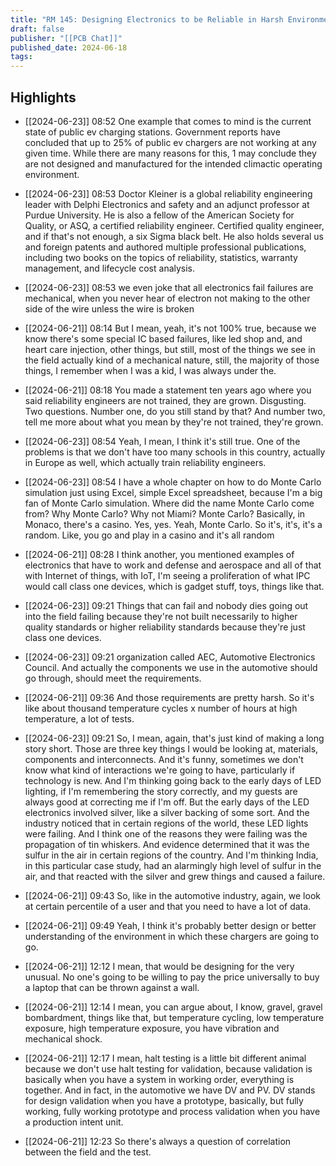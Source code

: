 ```yaml
---
title: "RM 145: Designing Electronics to be Reliable in Harsh Environments"
draft: false
publisher: "[[PCB Chat]]"
published_date: 2024-06-18
tags:
---
```



## Highlights
* [[2024-06-23]] 08:52  One example that comes to mind is the current state of public ev charging stations. Government reports have concluded that up to 25% of public ev chargers are not working at any given time. While there are many reasons for this, 1 may conclude they are not designed and manufactured for the intended climactic operating environment.

* [[2024-06-23]] 08:53  Doctor Kleiner is a global reliability engineering leader with Delphi Electronics and safety and an adjunct professor at Purdue University. He is also a fellow of the American Society for Quality, or ASQ, a certified reliability engineer. Certified quality engineer, and if that's not enough, a six Sigma black belt. He also holds several us and foreign patents and authored multiple professional publications, including two books on the topics of reliability, statistics, warranty management, and lifecycle cost analysis.

* [[2024-06-23]] 08:53  we even joke that all electronics fail failures are mechanical, when you never hear of electron not making to the other side of the wire unless the wire is broken

* [[2024-06-21]] 08:14  But I mean, yeah, it's not 100% true, because we know there's some special IC based failures, like led shop and, and heart care injection, other things, but still, most of the things we see in the field actually kind of a mechanical nature, still, the majority of those things, I remember when I was a kid, I was always under the.

* [[2024-06-21]] 08:18  You made a statement ten years ago where you said reliability engineers are not trained, they are grown. Disgusting. Two questions. Number one, do you still stand by that? And number two, tell me more about what you mean by they're not trained, they're grown.

* [[2024-06-23]] 08:54  Yeah, I mean, I think it's still true. One of the problems is that we don't have too many schools in this country, actually in Europe as well, which actually train reliability engineers.

* [[2024-06-23]] 08:54  I have a whole chapter on how to do Monte Carlo simulation just using Excel, simple Excel spreadsheet, because I'm a big fan of Monte Carlo simulation. Where did the name Monte Carlo come from? Why Monte Carlo? Why not Miami? Monte Carlo? Basically, in Monaco, there's a casino. Yes, yes. Yeah, Monte Carlo. So it's, it's, it's a random. Like, you go and play in a casino and it's all random

* [[2024-06-21]] 08:28  I think another, you mentioned examples of electronics that have to work and defense and aerospace and all of that with Internet of things, with IoT, I'm seeing a proliferation of what IPC would call class one devices, which is gadget stuff, toys, things like that.

* [[2024-06-23]] 09:21  Things that can fail and nobody dies going out into the field failing because they're not built necessarily to higher quality standards or higher reliability standards because they're just class one devices.

* [[2024-06-23]] 09:21  organization called AEC, Automotive Electronics Council. And actually the components we use in the automotive should go through, should meet the requirements.

* [[2024-06-21]] 09:36  And those requirements are pretty harsh. So it's like about thousand temperature cycles x number of hours at high temperature, a lot of tests.

* [[2024-06-23]] 09:21  So, I mean, again, that's just kind of making a long story short. Those are three key things I would be looking at, materials, components and interconnects. And it's funny, sometimes we don't know what kind of interactions we're going to have, particularly if technology is new. And I'm thinking going back to the early days of LED lighting, if I'm remembering the story correctly, and my guests are always good at correcting me if I'm off. But the early days of the LED electronics involved silver, like a silver backing of some sort. And the industry noticed that in certain regions of the world, these LED lights were failing. And I think one of the reasons they were failing was the propagation of tin whiskers. And evidence determined that it was the sulfur in the air in certain regions of the country. And I'm thinking India, in this particular case study, had an alarmingly high level of sulfur in the air, and that reacted with the silver and grew things and caused a failure.

* [[2024-06-21]] 09:43  So, like in the automotive industry, again, we look at certain percentile of a user and that you need to have a lot of data.

* [[2024-06-21]] 09:49  Yeah, I think it's probably better design or better understanding of the environment in which these chargers are going to go.

* [[2024-06-21]] 12:12  I mean, that would be designing for the very unusual. No one's going to be willing to pay the price universally to buy a laptop that can be thrown against a wall.

* [[2024-06-21]] 12:14  I mean, you can argue about, I know, gravel, gravel bombardment, things like that, but temperature cycling, low temperature exposure, high temperature exposure, you have vibration and mechanical shock.

* [[2024-06-21]] 12:17  I mean, halt testing is a little bit different animal because we don't use halt testing for validation, because validation is basically when you have a system in working order, everything is together. And in fact, in the automotive we have DV and PV. DV stands for design validation when you have a prototype, basically, but fully working, fully working prototype and process validation when you have a production intent unit.

* [[2024-06-21]] 12:23  So there's always a question of correlation between the field and the test.

